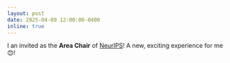 ```yaml
---
layout: post
date: 2025-04-09 12:00:00-0400
inline: true
---
```


I an invited as the **Area Chair** of [NeurIPS](https://neurips.cc/)! A new, exciting experience for me😊!

